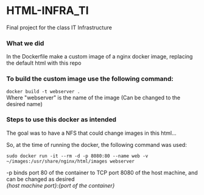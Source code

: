# HTML-INFRA_TI

Final project for the class IT Infrastructure

### What we did

In the Dockerfile make a custom image of a nginx docker image, replacing the default html with this repo

### To build the custom image use the following command:

`docker build -t webserver .`\
Where "webserver" is the name of the image (Can be changed to the desired name)

### Steps to use this docker as intended

The goal was to have a NFS that could change images in this html...

So, at the time of running the docker, the following command was used:

`sudo docker run -it --rm -d -p 8080:80 --name web -v ~/images:/usr/share/nginx/html/images webserver`

-p binds port 80 of the container to TCP port 8080 of the host machine, and can be changed as desired \
_{host machine port}:{port of the container}_
